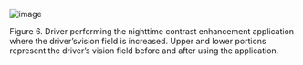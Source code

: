 ![image](https://github.com/smartCarLab/smartCar/blob/master/image/image1.png?raw=true)

Figure 6. Driver performing the nighttime contrast enhancement application where the
driver’svision field is increased. Upper and lower portions represent the driver’s vision field
before and after using the application.
